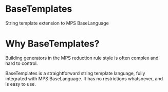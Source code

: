 # BaseTemplates
String template extension to MPS BaseLanguage

# Why BaseTemplates?
Building generators in the MPS reduction rule style is often complex and hard to control.

BaseTemplates is a straightforward string template language, fully integrated with MPS BaseLanguage.
It has no restrictions whatsoever, and is easy to use.


